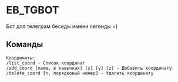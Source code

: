 # EB_TGBOT
Бот для телеграм беседы имени легенды =)

## Команды
```
Координаты:
/list_coord - Список координат
/add_coord [name, в кавычках] [x] [y] [z] - Добавить координату
/delete_coord [n, порядковый номер] - Удалить координату
```